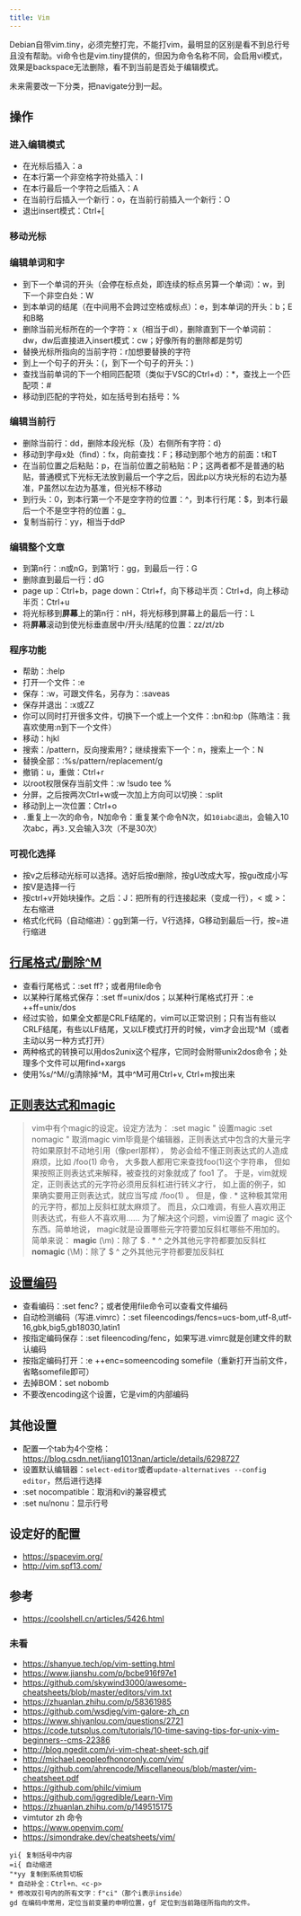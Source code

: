 ```yaml
---
title: Vim
---
```


Debian自带vim.tiny，必须完整打完，不能打vim，最明显的区别是看不到总行号且没有帮助。vi命令也是vim.tiny提供的，但因为命令名称不同，会启用vi模式，效果是backspace无法删除，看不到当前是否处于编辑模式。

未来需要改一下分类，把navigate分到一起。

## 操作

### 进入编辑模式

* 在光标后插入：a
* 在本行第一个非空格字符处插入：I
* 在本行最后一个字符之后插入：A
* 在当前行后插入一个新行：o，在当前行前插入一个新行：O
* 退出insert模式：Ctrl+[

### 移动光标

### 编辑单词和字

* 到下一个单词的开头（会停在标点处，即连续的标点另算一个单词）：w，到下一个非空白处：W
* 到本单词的结尾（在中间用不会跨过空格或标点）：e，到本单词的开头：b；E和B略
* 删除当前光标所在的一个字符：x（相当于dl），删除直到下一个单词前：dw，dw后直接进入insert模式：cw；好像所有的删除都是剪切
* 替换光标所指向的当前字符：r加想要替换的字符
* 到上一个句子的开头：(，到下一个句子的开头：)
* 查找当前单词的下一个相同匹配项（类似于VSC的Ctrl+d）：*，查找上一个匹配项：#
* 移动到匹配的字符处，如左括号到右括号：%

### 编辑当前行

* 删除当前行：dd，删除本段光标（及）右侧所有字符：d}
* 移动到字母x处（find）：fx，向前查找：F；移动到那个地方的前面：t和T
* 在当前位置之后粘贴：p，在当前位置之前粘贴：P；这两者都不是普通的粘贴，普通模式下光标无法放到最后一个字之后，因此p以方块光标的右边为基准，P虽然以左边为基准，但光标不移动
* 到行头：0，到本行第一个不是空字符的位置：^，到本行行尾：$，到本行最后一个不是空字符的位置：g_
* 复制当前行：yy，相当于ddP

### 编辑整个文章

* 到第n行：:n或nG，到第1行：gg，到最后一行：G
* 删除直到最后一行：dG
* page up：Ctrl+b，page down：Ctrl+f，向下移动半页：Ctrl+d，向上移动半页：Ctrl+u
* 将光标移到**屏幕**上的第n行：nH，将光标移到屏幕上的最后一行：L
* 将**屏幕**滚动到使光标垂直居中/开头/结尾的位置：zz/zt/zb

### 程序功能

* 帮助：:help
* 打开一个文件：:e
* 保存：:w，可跟文件名，另存为：:saveas
* 保存并退出：:x或ZZ
* 你可以同时打开很多文件，切换下一个或上一个文件：:bn和:bp（陈皓注：我喜欢使用:n到下一个文件）
* 移动：hjkl
* 搜索：/pattern，反向搜索用?；继续搜索下一个：n，搜索上一个：N
* 替换全部：:%s/pattern/replacement/g
* 撤销：u，重做：Ctrl+r
* 以root权限保存当前文件：:w !sudo tee %
* 分屏，之后按两次Ctrl+w或一次加上方向可以切换：:split
* 移动到上一次位置：Ctrl+o
* `.`重复上一次的命令，N加命令：重复某个命令N次，如`10iabc退出`，会输入10次abc，再`3.`又会输入3次（不是30次）

### 可视化选择

* 按v之后移动光标可以选择。选好后按d删除，按gU改成大写，按gu改成小写
* 按V是选择一行
* 按ctrl+v开始块操作。之后：J：把所有的行连接起来（变成一行），\< 或 \>：左右缩进
* 格式化代码（自动缩进）：gg到第一行，V行选择，G移动到最后一行，按=进行缩进

## [行尾格式/删除^M](https://www.zhihu.com/question/22130727)

* 查看行尾格式：:set ff?；或者用file命令
* 以某种行尾格式保存：:set ff=unix/dos；以某种行尾格式打开：:e ++ff=unix/dos
* 经过实验，如果全文都是CRLF结尾的，vim可以正常识别；只有当有些以CRLF结尾，有些以LF结尾，又以LF模式打开的时候，vim才会出现^M（或者主动以另一种方式打开）
* 两种格式的转换可以用dos2unix这个程序，它同时会附带unix2dos命令；处理多个文件可以用find+xargs
* 使用%s/^M//g清除掉^M，其中^M可用Ctrl+v, Ctrl+m按出来

## [正则表达式和magic](http://qianjigui.iteye.com/blog/368449)

> vim中有个magic的设定。设定方法为：
>  :set magic " 设置magic
>  :set nomagic " 取消magic
>  vim毕竟是个编辑器，正则表达式中包含的大量元字符如果原封不动地引用（像perl那样）， 势必会给不懂正则表达式的人造成麻烦，比如 /foo(1) 命令， 大多数人都用它来查找foo(1)这个字符串， 但如果按照正则表达式来解释，被查找的对象就成了 foo1 了。
>  于是，vim就规定，正则表达式的元字符必须用反斜杠进行转义才行， 如上面的例子，如果确实要用正则表达式，就应当写成 /foo\(1\) 。 但是，像 . * 这种极其常用的元字符，都加上反斜杠就太麻烦了。 而且，众口难调，有些人喜欢用正则表达式，有些人不喜欢用……
>  为了解决这个问题，vim设置了 magic 这个东西。简单地说， magic就是设置哪些元字符要加反斜杠哪些不用加的。 简单来说：
>  **magic** (\m)：除了 $ . * ^ 之外其他元字符都要加反斜杠
>  **nomagic** (\M)：除了 $ ^ 之外其他元字符都要加反斜杠

## [设置编码](https://www.zhihu.com/question/22363620)

* 查看编码：:set fenc?；或者使用file命令可以查看文件编码
* 自动检测编码（写进.vimrc）：:set fileencodings/fencs=ucs-bom,utf-8,utf-16,gbk,big5,gb18030,latin1
* 按指定编码保存：:set fileencoding/fenc，如果写进.vimrc就是创建文件的默认编码
* 按指定编码打开：:e ++enc=someencoding somefile（重新打开当前文件，省略somefile即可）
* 去掉BOM：set nobomb
* 不要改encoding这个设置，它是vim的内部编码

## 其他设置

* 配置一个tab为4个空格：https://blog.csdn.net/jiang1013nan/article/details/6298727
* 设置默认编辑器：`select-editor`或者`update-alternatives --config editor`，然后进行选择
* :set nocompatible：取消和vi的兼容模式
* :set nu/nonu：显示行号

## 设定好的配置

* https://spacevim.org/
* http://vim.spf13.com/

## 参考

* https://coolshell.cn/articles/5426.html

### 未看

* https://shanyue.tech/op/vim-setting.html
* https://www.jianshu.com/p/bcbe916f97e1
* https://github.com/skywind3000/awesome-cheatsheets/blob/master/editors/vim.txt
* https://zhuanlan.zhihu.com/p/58361985
* https://github.com/wsdjeg/vim-galore-zh_cn
* https://www.shiyanlou.com/questions/2721
* https://code.tutsplus.com/tutorials/10-time-saving-tips-for-unix-vim-beginners--cms-22386
* http://blog.ngedit.com/vi-vim-cheat-sheet-sch.gif
* http://michael.peopleofhonoronly.com/vim/
* https://github.com/ahrencode/Miscellaneous/blob/master/vim-cheatsheet.pdf
* https://github.com/philc/vimium
* https://github.com/iggredible/Learn-Vim
* https://zhuanlan.zhihu.com/p/149515175
* vimtutor zh 命令
* https://www.openvim.com/
* https://simondrake.dev/cheatsheets/vim/

```
yi{ 复制括号中内容
=i{ 自动缩进
"*yy 复制到系统剪切板
* 自动补全：Ctrl+n、<c-p>
* 修改双引号内的所有文字：f"ci"（那个i表示inside）
gd 在编码中常用，定位当前变量的申明位置，gf 定位到当前路径所指向的文件。
```

